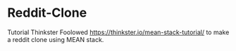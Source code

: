 # Reddit-Clone
Tutorial Thinkster
Foolowed https://thinkster.io/mean-stack-tutorial/ to make a reddit clone using MEAN stack.
